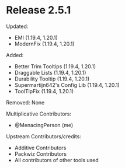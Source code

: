 # Release 2.5.1

Updated:
- EMI (1.19.4, 1.20.1)
- ModernFix (1.19.4, 1.20.1)

Added:
- Better Trim Tooltips (1.19.4, 1.20.1)
- Draggable Lists (1.19.4, 1.20.1)
- Durability Tooltip (1.19.4, 1.20.1)
- Supermartijn642's Config Lib (1.19.4, 1.20.1)
- ToolTipFix (1.19.4, 1.20.1)

Removed:
None

Multiplicative Contributors:
- @MenacingPerson (me)

Upstream Contributors/credits:
- Additive Contributors
- Packwiz Contributors
- All contributors of other tools used

